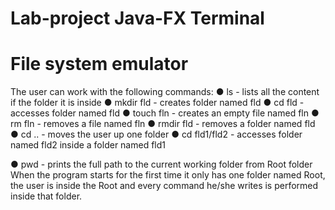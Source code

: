 # Lab-project Java-FX Terminal
# File system emulator

The user can work with the following commands:
● ls - lists all the content if the folder it is inside
● mkdir fld - creates folder named fld
● cd fld - accesses folder named fld
● touch fln - creates an empty file named fln
● rm fln - removes a file named fln
● rmdir fld - removes a folder named fld
● cd .. - moves the user up one folder
● cd fld1/fld2 - accesses folder named fld2 inside a folder named fld1

● pwd - prints the full path to the current working folder from Root
folder
When the program starts for the first time it only has one folder named
Root, the user is inside the Root and every command he/she writes is
performed inside that folder. 

